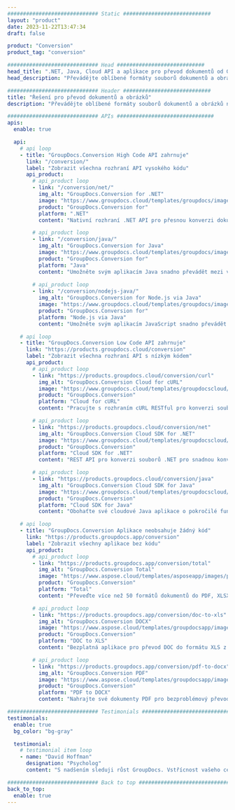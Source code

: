 ```yaml
---
############################# Static ############################
layout: "product"
date: 2023-11-22T13:47:34
draft: false

product: "Conversion"
product_tag: "conversion"

############################# Head ############################
head_title: ".NET, Java, Cloud API a aplikace pro převod dokumentů od GroupDocs"
head_description: "Převádějte oblíbené formáty souborů dokumentů a obrázků na jakékoli platformě pomocí řešení založených na aplikacích a rozhraních API."

############################# Header ############################
title: "Řešení pro převod dokumentů a obrázků"
description: "Převádějte oblíbené formáty souborů dokumentů a obrázků na jakékoli platformě pomocí řešení založených na aplikacích a rozhraních API."

############################# APIs ###############################
apis:
  enable: true

  api:
    # api loop
    - title: "GroupDocs.Conversion High Code API zahrnuje"
      link: "/conversion/"
      label: "Zobrazit všechna rozhraní API vysokého kódu"
      api_product:
        # api_product loop
        - link: "/conversion/net/"
          img_alt: "GroupDocs.Conversion for .NET"
          image: "https://www.groupdocs.cloud/templates/groupdocs/images/product-logos/groupdocs-conversion-net.png"
          product: "GroupDocs.Conversion for"
          platform: ".NET"
          content: "Nativní rozhraní .NET API pro přesnou konverzi dokumentů a obrazových formátů v libovolných typech aplikací .NET. Podporuje přidávání vodoznaků během převodu."

        # api_product loop
        - link: "/conversion/java/"
          img_alt: "GroupDocs.Conversion for Java"
          image: "https://www.groupdocs.cloud/templates/groupdocs/images/product-logos/groupdocs-conversion-java.png"
          product: "GroupDocs.Conversion for"
          platform: "Java"
          content: "Umožněte svým aplikacím Java snadno převádět mezi všemi standardními formáty dokumentů včetně Microsoft Office, PDF, HTML, obrázků a mnoha dalších."
          
        # api_product loop
        - link: "/conversion/nodejs-java/"
          img_alt: "GroupDocs.Conversion for Node.js via Java"
          image: "https://www.groupdocs.cloud/templates/groupdocs/images/product-logos/groupdocs-conversion-nodejs-java.png"
          product: "GroupDocs.Conversion for"
          platform: "Node.js via Java"
          content: "Umožněte svým aplikacím JavaScript snadno převádět mezi všemi standardními formáty dokumentů včetně Microsoft Office, PDF, HTML, obrázků a mnoha dalších."

    # api loop
    - title: "GroupDocs.Conversion Low Code API zahrnuje"
      link: "https://products.groupdocs.cloud/conversion"
      label: "Zobrazit všechna rozhraní API s nízkým kódem"
      api_product:
        # api_product loop
        - link: "https://products.groupdocs.cloud/conversion/curl"
          img_alt: "GroupDocs.Conversion Cloud for cURL"
          image: "https://www.groupdocs.cloud/templates/groupdocscloud/images/sdk/272x272/groupdocs_conversion-for-curl.png"
          product: "GroupDocs.Conversion"
          platform: "Cloud for cURL"
          content: "Pracujte s rozhraním cURL RESTful pro konverzi souborů API pro snadnou konverzi Microsoft Office, PDF, Email, Project, HTML a dalších běžných formátů souborů ve vašich aplikacích."

        # api_product loop
        - link: "https://products.groupdocs.cloud/conversion/net"
          img_alt: "GroupDocs.Conversion Cloud SDK for .NET"
          image: "https://www.groupdocs.cloud/templates/groupdocscloud/images/sdk/272x272/groupdocs_conversion-for-net.png"
          product: "GroupDocs.Conversion"
          platform: "Cloud SDK for .NET"
          content: "REST API pro konverzi souborů .NET pro snadnou konverzi Microsoft Office, PDF, Email, Project, HTML a dalších běžných formátů souborů na jakékoli platformě pomocí Cloud SDK."

        # api_product loop
        - link: "https://products.groupdocs.cloud/conversion/java"
          img_alt: "GroupDocs.Conversion Cloud SDK for Java"
          image: "https://www.groupdocs.cloud/templates/groupdocscloud/images/sdk/272x272/groupdocs_conversion-for-java.png"
          product: "GroupDocs.Conversion"
          platform: "Cloud SDK for Java"
          content: "Obohaťte své cloudové Java aplikace o pokročilé funkce převodu dokumentů na jakékoli platformě schopné volat REST API."

    # api loop
    - title: "GroupDocs.Conversion Aplikace neobsahuje žádný kód"
      link: "https://products.groupdocs.app/conversion"
      label: "Zobrazit všechny aplikace bez kódu"
      api_product:
        # api_product loop
        - link: "https://products.groupdocs.app/conversion/total"
          img_alt: "GroupDocs.Conversion Total"
          image: "https://www.aspose.cloud/templates/asposeapp/images/products/logo/aspose_conversion-app.png"
          product: "GroupDocs.Conversion"
          platform: "Total"
          content: "Převeďte více než 50 formátů dokumentů do PDF, XLSX, DOCX, XPS, HTML a dalších."

        # api_product loop
        - link: "https://products.groupdocs.app/conversion/doc-to-xls"
          img_alt: "GroupDocs.Conversion DOCX"
          image: "https://www.aspose.cloud/templates/groupdocsapp/images/products/logo/groupdocs_words-app.png"
          product: "GroupDocs.Conversion"
          platform: "DOC to XLS"
          content: "Bezplatná aplikace pro převod DOC do formátu XLS z libovolného webového prohlížeče."

        # api_product loop
        - link: "https://products.groupdocs.app/conversion/pdf-to-docx"
          img_alt: "GroupDocs.Conversion PDF"
          image: "https://www.aspose.cloud/templates/groupdocsapp/images/products/logo/groupdocs_pdf-app.png"
          product: "GroupDocs.Conversion"
          platform: "PDF to DOCX"
          content: "Nahrajte své dokumenty PDF pro bezproblémový převod do formátu Word (DOCX)."

############################# Testimonials ###############################
testimonials:
  enable: true
  bg_color: "bg-gray"

  testimonial:
    # testimonial item loop
    - name: "David Hoffman"
      designation: "Psycholog"
      content: "S nadšením sleduji růst GroupDocs. Vstřícnost vašeho celého týmu mi velmi pomohla, když mluvím s někým z GroupDocs, mohu zaručit, že někdo naslouchá a dělá věci."

############################# Back to top ###############################
back_to_top:
  enable: true
---
```

